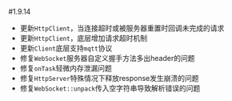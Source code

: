 #1.9.14

* 更新`HttpClient`，当连接超时或被服务器重置时回调未完成的请求
* 更新`HttpClient`，底层增加请求超时机制
* 更新`Client`底层支持`mqtt`协议
* 修复`WebSocket`服务器自定义握手方法多出header的问题
* 修复`onTask`轻微内存泄漏问题
* 修复`HttpServer`特殊情况下释放response发生崩溃的问题
* 修复`WebSocket::unpack`传入空字符串导致解析错误的问题

